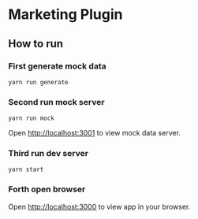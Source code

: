 # Marketing Plugin

## How to run

### First generate mock data

```shell
yarn run generate
```

### Second run mock server
```shell
yarn run mock
```
Open [http://localhost:3001](http://localhost:3001) to view mock data server.

### Third run dev server
```shell
yarn start
```

### Forth open browser

Open [http://localhost:3000](http://localhost:3000) to view app in your browser.
